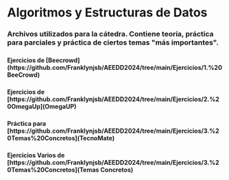 <h1 align="left">Algoritmos y Estructuras de Datos</h1>

###

<h3 align="left">Archivos utilizados para la cátedra. Contiene teoría, práctica para parciales y práctica de ciertos temas "más importantes".</h3>

###

<h4 align="left">Ejercicios de [Beecrowd](https://github.com/Franklynjsb/AEEDD2024/tree/main/Ejercicios/1.%20BeeCrowd)</h4>

###

<h4 align="left">Ejercicios de [https://github.com/Franklynjsb/AEEDD2024/tree/main/Ejercicios/2.%20OmegaUp](OmegaUP)</h4>

###

<h4 align="left">Práctica para [https://github.com/Franklynjsb/AEEDD2024/tree/main/Ejercicios/3.%20Temas%20Concretos](TecnoMate)</h4>

###

<h4 align="left">Ejercicios Varios de [https://github.com/Franklynjsb/AEEDD2024/tree/main/Ejercicios/3.%20Temas%20Concretos](Temas Concretos)</h4>

###
